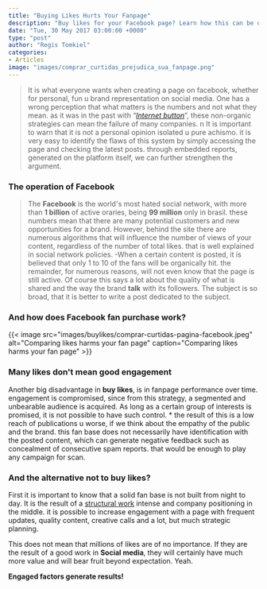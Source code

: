 ```yaml
---
title: "Buying Likes Hurts Your Fanpage"
description: "Buy likes for your Facebook page? Learn how this can be damaging to your brand, your reputation, and how bad it can be for your business."
date: "Tue, 30 May 2017 03:00:00 +0000"
type: "post"
author: "Regis Tomkiel"
categories: 
- Articles
image: "images/comprar_curtidas_prejudica_sua_fanpage.png"
---
```


> It is what everyone wants when creating a page on facebook, whether for personal, fun u brand representation on social media. One has a wrong perception that what matters is the numbers and not what they mean. as it was in the past with “[*Internet button*](https:https://pt.wikipedia.org/wiki/Bolha_da_Internet)”, these non-organic strategies can mean the failure of many companies. n It is important to warn that it is not a personal opinion isolated u pure achismo. it is very easy to identify the flaws of this system by simply accessing the page and checking the latest posts. through embedded reports, generated on the platform itself, we can further strengthen the argument. 

### The operation of Facebook


> The **Facebook** is the world's most hated social network, with more than **1 billion** of active oraries, being **99 million** only in brasil. these numbers mean that there are many potential customers and new opportunities for a brand. However, behind the site there are numerous algorithms that will influence the number of views of your content, regardless of the number of total likes. that is well explained in social network policies. -When a certain content is posted, it is believed that only 1 to 10 of the fans will be organically hit. the remainder, for numerous reasons, will not even know that the page is still active. Of course this says a lot about the quality of what is shared and the way the brand **talk** with its followers. The subject is so broad, that it is better to write a post dedicated to the subject.

### And how does Facebook fan purchase work?

{{< image src="images/buylikes/comprar-curtidas-pagina-facebook.jpeg" alt="Comparing likes harms your fan page" caption="Comparing likes harms your fan page" >}}

### Many likes don't mean good engagement

Another big disadvantage in **buy likes**, is in fanpage performance over time. engagement is compromised, since from this strategy, a segmented and unbearable audience is acquired. As long as a certain group of interests is promised, it is not possible to have such control. *
the result of this is a low reach of publications u worse, if we think about the empathy of the public and the brand. this fan base does not necessarily have identification with the posted content, which can generate negative feedback such as concealment of consecutive spam reports. that would be enough to play any campaign for scan.  

### And the alternative not to buy likes?

First it is important to know that a solid fan base is not built from night to day. It is the result of a  [structural work](http://blog.doseextra.com/revista/digital-focused-in-results/) intense and company positioning in the middle. it is possible to increase engagement with a page with frequent updates, quality content, creative calls and a lot, but much strategic planning.  

This does not mean that millions of likes are of no importance. If they are the result of a good work in **Social media**, they will certainly have much more value and will bear fruit beyond expectation. Yeah.

**Engaged factors generate results!**



